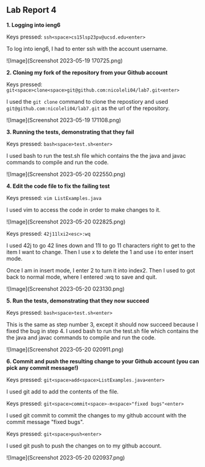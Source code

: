 **Lab Report 4**
---
**1. Logging into ieng6**

Keys pressed: `ssh<space>cs15lsp23pv@ucsd.edu<enter>`

To log into ieng6, I had to enter ssh with the account username.

![Image](Screenshot 2023-05-19 170725.png)
  
**2. Cloning my fork of the repository from your Github account**

Keys pressed:  `git<space>clone<space>git@github.com:nicoleli04/lab7.git<enter>`

I used the `git clone` command to clone the repostiory and used `git@github.com:nicoleli04/lab7.git` as the url of the repository.

![Image](Screenshot 2023-05-19 171108.png)

**3. Running the tests, demonstrating that they fail**

Keys pressed: `bash<space>test.sh<enter>`

I used bash to run the test.sh file which contains the the java and javac commands to compile and run the code.

![Image](Screenshot 2023-05-20 022550.png)

**4. Edit the code file to fix the failing test**

Keys pressed: `vim ListExamples.java`

I used vim to access the code in order to make changes to it.

![Image](Screenshot 2023-05-20 022825.png)

Keys pressed: `42j11lxi2<esc>:wq`

I used 42j to go 42 lines down and 11l to go 11 characters right to get to the item I want to change. Then I use x to delete the 1 and use i to enter insert mode.

Once I am in insert mode, I enter 2 to turn it into index2. Then I used <esc> to got back to normal mode, where I entered :wq to save and quit.
  
![Image](Screenshot 2023-05-20 023130.png)
  
**5. Run the tests, demonstrating that they now succeed**
  
Keys pressed: `bash<space>test.sh<enter>`
  
This is the same as step number 3, except it should now succeed because I fixed the bug in step 4. I used bash to run the test.sh file which contains the the java and javac commands to compile and run the code.

![Image](Screenshot 2023-05-20 020911.png)

**6. Commit and push the resulting change to your Github account (you can pick any commit message!)**
  
Keys pressed: `git<space>add<space>ListExamples.java<enter>`
  
I used git add to add the contents of the file.
  
Keys pressed: `git<space>commit<space>-m<space>"fixed bugs"<enter>`
  
I used git commit to commit the changes to my github account with the commit message "fixed bugs".
  
Keys pressed: `git<space>push<enter>`
  
I used git push to push the changes on to my github account.

![Image](Screenshot 2023-05-20 020937.png)
